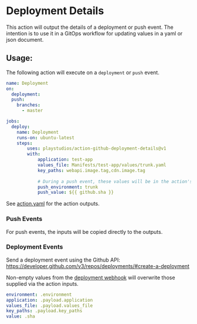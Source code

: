 # Deployment Details

This action will output the details of a deployment or push event. The intention is to use it
in a GitOps workflow for updating values in a yaml or json document.

## Usage:

The following action will execute on a `deployment` or `push` event.

```yaml
name: Deployment
on:
  deployment:
  push:
    branches:
      - master

jobs:
  deploy:
    name: Deployment
    runs-on: ubuntu-latest
    steps:
        uses: playstudios/action-github-deployment-details@v1
        with:
            application: test-app
            values_file: Manifests/test-app/values/trunk.yaml
            key_paths: webapi.image.tag,cdn.image.tag
        
            # During a push event, these values will be in the action's output
            push_environment: trunk
            push_value: ${{ github.sha }}
```

See [action.yaml](action.yml) for the action outputs.

### Push Events

For push events, the inputs will be copied directly to the outputs.

### Deployment Events

Send a deployment event using the Github API: https://developer.github.com/v3/repos/deployments/#create-a-deployment

Non-empty values from the
[deployment webhook](https://developer.github.com/v3/activity/events/types/#deploymentevent)
will overwrite those supplied via the action inputs. 

```yaml
environment: .environment
application: .payload.application
values_file: .payload.values_file
key_paths: .payload.key_paths
value: .sha
```
